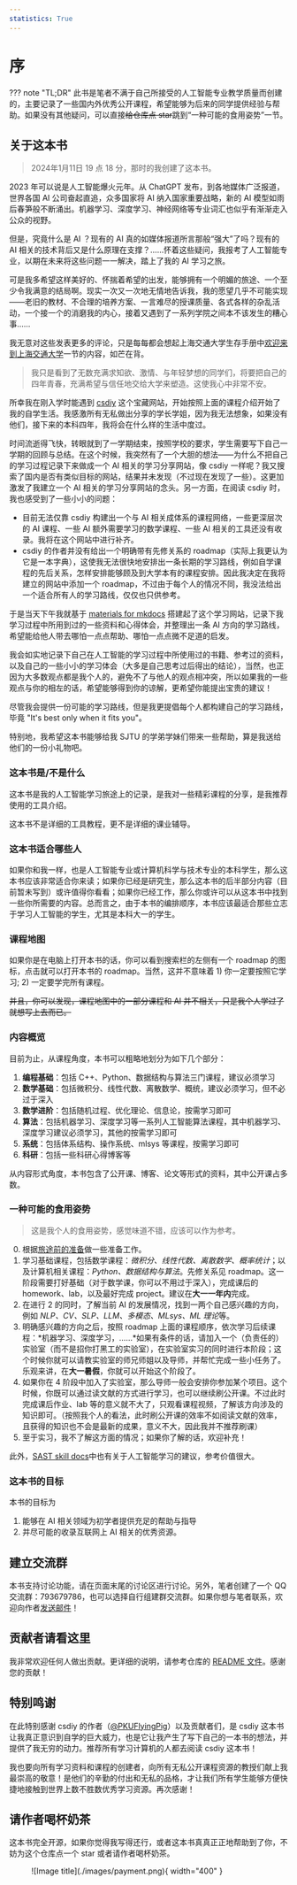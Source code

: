 ```yaml
---
statistics: True
---
```

# 序

??? note "TL;DR"
    此书是笔者不满于自己所接受的人工智能专业教学质量而创建的，主要记录了一些国内外优秀公开课程，希望能够为后来的同学提供经验与帮助。如果没有其他疑问，可以直接<del>给仓库点 star</del>跳到“一种可能的食用姿势”一节。

## 关于这本书

> 2024年1月11日 19 点 18 分，那时的我创建了这本书。

2023 年可以说是人工智能爆火元年。从 ChatGPT 发布，到各地媒体广泛报道，世界各国 AI 公司奋起直追，众多国家将 AI 纳入国家重要战略，新的 AI 模型如雨后春笋般不断涌出。机器学习、深度学习、神经网络等专业词汇也似乎有渐渐走入公众的视野。

但是，究竟什么是 AI ？现有的 AI 真的如媒体报道所言那般“强大”了吗？现有的 AI 相关的技术背后又是什么原理在支撑？……怀着这些疑问，我报考了人工智能专业，以期在未来将这些问题一一解决，踏上了我的 AI 学习之旅。

可是我多希望这样美好的、怀揣着希望的出发，能够拥有一个明媚的旅途、一个至少令我满意的结局啊。现实一次又一次地无情地告诉我，我的愿望几乎不可能实现——老旧的教材、不合理的培养方案、一言难尽的授课质量、各式各样的杂乱活动，一个接一个的消磨我的内心，接着又遇到了一系列学院之间本不该发生的糟心事……

我无意对这些发表更多的评论，只是每每都会想起上海交通大学生存手册中[欢迎来到上海交通大学](https://survivesjtu.gitbook.io/survivesjtumanual/li-zhi-pian/huan-ying-lai-dao-shang-hai-jiao-tong-da-xue)一节的内容，如芒在背。

> 我只是看到了无数充满求知欲、激情、与年轻梦想的同学们，将要把自己的四年青春，充满希望与信任地交给大学来塑造。这使我心中非常不安。

所幸我在刚入学时能遇到 [csdiy](https://csdiy.wiki) 这个宝藏网站，开始按照上面的课程介绍开始了我的自学生活。我感激所有无私做出分享的学长学姐，因为我无法想象，如果没有他们，接下来的本科四年，我将会在什么样的生活中度过。

时间流逝得飞快，转眼就到了一学期结束，按照学校的要求，学生需要写下自己一学期的回顾与总结。在这个时候，我突然有了一个大胆的想法——为什么不把自己的学习过程记录下来做成一个 AI 相关的学习分享网站，像 csdiy 一样呢？我又搜索了国内是否有类似目标的网站，结果并未发现（不过现在发现了一些）。这更加激发了我建立一个 AI 相关的学习分享网站的念头。另一方面，在阅读 csdiy 时，我也感受到了一些小小的问题：

- 目前无法仅靠 csdiy 构建出一个与 AI 相关成体系的课程网络，一些更深层次的 AI 课程、一些 AI 额外需要学习的数学课程、一些 AI 相关的工具还没有收录。我将在这个网站中进行补齐。
- csdiy 的作者并没有给出一个明确带有先修关系的 roadmap（实际上我更认为它是一本字典），这使我无法很快地安排出一条长期的学习路线，例如自学课程的先后关系，怎样安排能够顾及到大学本有的课程安排。因此我决定在我将建立的网站中添加一个 roadmap，不过由于每个人的情况不同，我没法给出一个适合所有人的学习路线，仅仅也只供参考。

于是当天下午我就基于 [materials for mkdocs](https://squidfunk.github.io/mkdocs-material/) 搭建起了这个学习网站，记录下我学习过程中所用到过的一些资料和心得体会，并整理出一条 AI 方向的学习路线，希望能给他人带去哪怕一点点帮助、哪怕一点点微不足道的启发。

我会如实地记录下自己在人工智能的学习过程中所使用过的书籍、参考过的资料，以及自己的一些小小的学习体会（大多是自己思考过后得出的结论），当然，也正因为大多数观点都是我个人的，避免不了与他人的观点相冲突，所以如果我的一些观点与你的相左的话，希望能够得到你的谅解，更希望你能提出宝贵的建议！

尽管我会提供一份可能的学习路线，但是我更提倡每个人都构建自己的学习路线，毕竟 "It's best only when it fits you"。

特别地，我希望这本书能够给我 SJTU 的学弟学妹们带来一些帮助，算是我送给他们的一份小礼物吧。

### 这本书是/不是什么

这本书是我的人工智能学习旅途上的记录，是我对一些精彩课程的分享，是我推荐使用的工具介绍。

这本书不是详细的工具教程，更不是详细的课业辅导。

### 这本书适合哪些人

如果你和我一样，也是人工智能专业或计算机科学与技术专业的本科学生，那么这本书应该非常适合你来读；如果你已经是研究生，那么这本书的后半部分内容（目前暂未写到）或许值得你看看；如果你已经工作，那么你或许可以从这本书中找到一些你所需要的内容。总而言之，由于本书的编排顺序，本书应该最适合那些立志于学习人工智能的学生，尤其是本科大一的学生。

### 课程地图

如果你是在电脑上打开本书的话，你可以看到搜索栏的左侧有一个 roadmap 的图标，点击就可以打开本书的 roadmap。当然，这并不意味着 1) 你一定要按照它学习; 2) 一定要学完所有课程。

<del>并且，你可以发现，课程地图中的一部分课程和 AI 并不相关，只是我个人学过了就想写上去而已。</del>

### 内容概览

目前为止，从课程角度，本书可以粗略地划分为如下几个部分：

1. **编程基础**：包括 C++、Python、数据结构与算法三门课程，建议必须学习
2. **数学基础**：包括微积分、线性代数、离散数学、概统，建议必须学习，但不必过于深入
3. **数学进阶**：包括随机过程、优化理论、信息论，按需学习即可
4. **算法**：包括机器学习、深度学习等一系列人工智能算法课程，其中机器学习、深度学习建议必须学习，其他的按需学习即可
5. **系统**：包括体系结构、操作系统、mlsys 等课程，按需学习即可
6. **科研**：包括一些科研心得博客等

从内容形式角度，本书包含了公开课、博客、论文等形式的资料，其中公开课占多数。

### 一种可能的食用姿势

> 这是我个人的食用姿势，感觉味道不错，应该可以作为参考。

0. 根据[旅途前的准备](./preparations.md)做一些准备工作。
1. 学习基础课程，包括数学课程：*微积分、线性代数、离散数学、概率统计*；以及计算机相关课程：*Python、数据结构与算法*。先修关系见 roadmap。这一阶段需要打好基础（对于数学课，你可以不用过于深入），完成课后的 homework、lab，以及最好完成 project。建议在**大一一年内**完成。
2. 在进行 2 的同时，了解当前 AI 的发展情况，找到一两个自己感兴趣的方向，例如 *NLP、CV、SLP、LLM、多模态、MLsys、ML 理论*等。
3. 明确感兴趣的方向之后，按照 roadmap 上面的课程顺序，依次学习后续课程：*机器学习、深度学习，……*如果有条件的话，请加入一个（负责任的）实验室（而不是招你打黑工的实验室），在实验室实习的同时进行本阶段；这个时候你就可以请教实验室的师兄师姐以及导师，并帮忙完成一些小任务了。乐观来讲，在**大一暑假**，你就可以开始这个阶段了。
4. 如果你在 4 阶段中加入了实验室，那么导师一般会安排你参加某个项目。这个时候，你既可以通过读文献的方式进行学习，也可以继续刷公开课。不过此时完成课后作业、lab 等的意义就不大了，只观看课程视频，了解该方向涉及的知识即可。（按照我个人的看法，此时刷公开课的效率不如阅读文献的效率，且获得的知识也不会是最新的成果，意义不大，因此我并不推荐刷课）
5. 至于实习，我不了解这方面的情况；如果你了解的话，欢迎补充！

此外，[SAST skill docs](https://docs.net9.org/ai-ml/pytorch/)中也有关于人工智能学习的建议，参考价值很大。

### 这本书的目标

本书的目标为

1. 能够在 AI 相关领域为初学者提供充足的帮助与指导
2. 并尽可能的收录互联网上 AI 相关的优秀资源。

## 建立交流群

本书支持讨论功能，请在页面末尾的讨论区进行讨论。另外，笔者创建了一个 QQ 交流群：793679786，也可以选择自行组建群交流群。如果你想与笔者联系，欢迎向作者[发送邮件](mailto:jy_zhou@sjtu.edu.cn)！

## 贡献者请看这里

我非常欢迎任何人做出贡献。更详细的说明，请参考仓库的 [README 文件](https://github.com/KinnariyaMamaTanha/aiTour)。感谢您的贡献！

## 特别鸣谢

在此特别感谢 csdiy 的作者（[@PKUFlyingPig](https://github.com/PKUFlyingPig)）以及贡献者们，是 csdiy 这本书让我真正意识到自学的巨大威力，也是它让我产生了写下自己的一本书的想法，并提供了我无穷的动力。推荐所有学习计算机的人都去阅读 csdiy 这本书！

我也要向所有学习资料和课程的创建者，向所有无私公开课程资源的教授们献上我最崇高的敬意！是他们的辛勤的付出和无私的品格，才让我们所有学生能够方便快捷地接触到世界上数不胜数优秀学习资源。再次感谢！

## 请作者喝杯奶茶

这本书完全开源，如果你觉得我写得还行，或者这本书真真正正地帮助到了你，不妨为这个仓库点一个 star 或者请作者喝杯奶茶。

<figure markdown>
  ![Image title](./images/payment.png){ width="400" }
</figure>